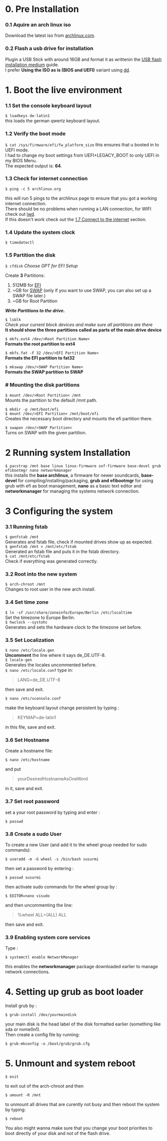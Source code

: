# 0. Pre Installation

### 0.1 Aquire an arch linux iso

Download the latest iso from [archlinux.com](https://archlinux.org/download/).

### 0.2 Flash a usb drive for installation

Plugin a USB Stick with around 16GB and format it as writtenin the [USB flash installation medium](https://wiki.archlinux.org/title/USB_flash_installation_medium) guide.  
I prefer **Using the ISO as is (BIOS and UEFI)** variant using [dd](https://wiki.archlinux.org/title/Dd).

# 1. Boot the live environment

### 1.1 Set the console keyboard layout

`$ loadkeys de-latin1`  
this loads the german qwertz keyboard layout.

### 1.2 Verify the boot mode

`$ cat /sys/firmware/efi/fw_platform_size`
this ensures that u booted in to UEFI mode.  
I had to change my boot settings from UEFI+LEGACY_BOOT to only UEFI in my BIOS Menu.  
The expected output is: **64**.

### 1.3 Check for internet connection

`$ ping -c 5 archlinux.org`

this will run 5 pings to the archlinux page to ensure that you got a working internet connection.  
There should be no problems when running a LAN connection, for WIFI check out [iwd](https://wiki.archlinux.org/title/Iwd#iwctl).  
If this doesn't work check out the [1.7 Connect to the internet](https://wiki.archlinux.org/title/Installation_guide) section.

### 1.4 Update the system clock

`$ timedatectl`

### 1.5 Partition the disk

`$ cfdisk`
_Choose GPT for EFI Setup_

Create **3** Partitions:

1. 512MB for [EFI](https://wiki.archlinux.org/title/EFI_system_partition)
2. ~GB for [SWAP](https://wiki.archlinux.org/title/Swap) (only if you want to use SWAP, you can also set up a SWAP file later.)
3. ~GB for Root Partition

_**Write Partitions to the drive.**_

`$ lsblk`  
_Check your current block devices and make sure all partitions are there_  
**It should show the three partitions called as parts of the main drive device**

`$ mkfs.ext4 /dev/>Root Partition Name<`  
**Formats the root partition to ext4**

`$ mkfs.fat -F 32 /dev/>EFI Partition Name<`  
**Formats the EFI partition to fat32**

`$ mkswap /dev/>SWAP Partition Name<`  
**Formats the SWAP partition to SWAP**

### # Mounting the disk partitions

`$ mount /dev/>Root Partition< /mnt`  
Mounts the partition to the default /mnt path.

`$ mkdir -p /mnt/boot/efi`  
`$ mount /dev/>EFI Partition< /mnt/boot/efi`  
Creates the necessary boot directory and mounts the efi partition there.

`$ swapon /dev/>SWAP Partition<`  
Turns on SWAP with the given partition.

# 2 Running system Installation

`$ pacstrap /mnt base linux linux-firmware sof-firmware base-devel grub efibootmgr nano networkmanager`  
this installs the **base archlinux**, a firmware for newer soundcards, **base-devel** for compiling/installing/packaging,
**grub and efibootmgr** for using grub with efi as boot management, **nano** as a basic text editor and
**networkmanager** for managing the systems network connection.

# 3 Configuring the system

### 3.1 Running fstab

`$ genfstab /mnt`  
Generates and fstab file, check if mounted drives show up as expected.  
`$ genfstab /mnt > /mnt/etc/fstab`  
Generated an fstab file and puts it in the fstab directory.  
`$ cat /mnt/etc/fstab`  
Check if everything was generated correctly.

### 3.2 Root into the new system

`$ arch-chroot /mnt`  
Changes to root user in the new arch install.

### 3.4 Set time zone

`$ ln -sf /usr/share/zoneinfo/Europe/Berlin /etc/localtime`  
Set the timezone to Europe Berlin.  
`$ hwclock --systohc`  
Generates and sets the hardware clock to the timezone set before.

### 3.5 Set Localization

`$ nano /etc/locale.gen`  
**Uncomment** the line where it says de_DE.UTF-8.  
`$ locale-gen`  
Generates the locales uncommented before.  
`$ nano /etc/locale.conf`
type in:

> LANG=de_DE.UTF-8

then save and exit.

`$ nano /etc/vconsole.conf`

make the keyboard layout change persistent by typing :

> KEYMAP=de-latin1

in this file, save and exit.

### 3.6 Set Hostname

Create a hostname file:

`$ nano /etc/hostname`

and put

> yourDesiredHostnameAsOneWord

in it, save and exit.

### 3.7 Set root password

set a your root password by typing and enter :

`$ passwd`

### 3.8 Create a sudo User

To create a new User (and add it to the wheel group needed for sudo commands):

`$ useradd -m -G wheel -s /bin/bash susurmi`

then set a password by entering :

`$ passwd susurmi`

then activate sudo commands for the wheel group by :

`$ EDITOR=nano visudo`

and then uncommenting the line:

> %wheel ALL=(ALL) ALL

then save and exit.

### 3.9 Enabling system core services

Type :

`$ systemctl enable NetworkManager`

this enables the **networkmanager** package downloaded earlier to manage network connections.

# 4. Setting up grub as boot loader

Install grub by :

`$ grub-install /dev/yourmaindisk`

your main disk is the head label of the disk formatted earlier (something like sda or nvme0n1).  
Then create a config file by running:

`$ grub-mkconfig -o /boot/grub/grub.cfg`

# 5. Unmount and system reboot

`$ exit`

to exit out of the arch-chroot and then

`$ umount -R /mnt`

to unmount all drives that are curently not busy and then reboot the system by typing:

`$ reboot`

You also might wanna make sure that you change your boot priorities to boot directly of your disk and not of the flash drive.
